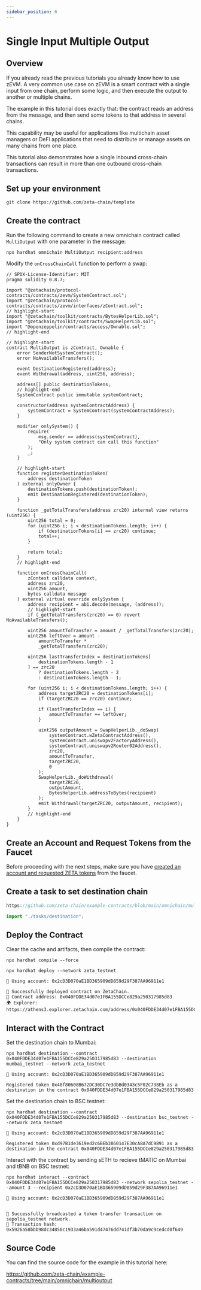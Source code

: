 ```yaml
---
sidebar_position: 6
---
```


# Single Input Multiple Output

## Overview

If you already read the previous tutorials you already know how to use zEVM. A
very common use case on zEVM is a smart contract with a single input from one
chain, perform some logic, and then execute the output to another or multiple
chains.

The example in this tutorial does exactly that: the contract reads an address
from the message, and then send some tokens to that address in several chains.

This capability may be useful for applications like multichain asset managers or
DeFi applications that need to distribute or manage assets on many chains from
one place.

This tutorial also demonstrates how a single inbound cross-chain transactions
can result in more than one outbound cross-chain transactions.

## Set up your environment

```
git clone https://github.com/zeta-chain/template
```

## Create the contract

Run the following command to create a new omnichain contract called
`MultiOutput` with one parameter in the message:

```
npx hardhat omnichain MultiOutput recipient:address
```

Modify the `onCrossChainCall` function to perform a swap:

```solidity title="contracts/MultiOutput.sol"
// SPDX-License-Identifier: MIT
pragma solidity 0.8.7;

import "@zetachain/protocol-contracts/contracts/zevm/SystemContract.sol";
import "@zetachain/protocol-contracts/contracts/zevm/interfaces/zContract.sol";
// highlight-start
import "@zetachain/toolkit/contracts/BytesHelperLib.sol";
import "@zetachain/toolkit/contracts/SwapHelperLib.sol";
import "@openzeppelin/contracts/access/Ownable.sol";
// highlight-end

// highlight-start
contract MultiOutput is zContract, Ownable {
    error SenderNotSystemContract();
    error NoAvailableTransfers();

    event DestinationRegistered(address);
    event Withdrawal(address, uint256, address);

    address[] public destinationTokens;
    // highlight-end
    SystemContract public immutable systemContract;

    constructor(address systemContractAddress) {
        systemContract = SystemContract(systemContractAddress);
    }

    modifier onlySystem() {
        require(
            msg.sender == address(systemContract),
            "Only system contract can call this function"
        );
        _;
    }

    // highlight-start
    function registerDestinationToken(
        address destinationToken
    ) external onlyOwner {
        destinationTokens.push(destinationToken);
        emit DestinationRegistered(destinationToken);
    }

    function _getTotalTransfers(address zrc20) internal view returns (uint256) {
        uint256 total = 0;
        for (uint256 i; i < destinationTokens.length; i++) {
            if (destinationTokens[i] == zrc20) continue;
            total++;
        }

        return total;
    }
    // highlight-end

    function onCrossChainCall(
        zContext calldata context,
        address zrc20,
        uint256 amount,
        bytes calldata message
    ) external virtual override onlySystem {
        address recipient = abi.decode(message, (address));
        // highlight-start
        if (_getTotalTransfers(zrc20) == 0) revert NoAvailableTransfers();

        uint256 amountToTransfer = amount / _getTotalTransfers(zrc20);
        uint256 leftOver = amount -
            amountToTransfer *
            _getTotalTransfers(zrc20);

        uint256 lastTransferIndex = destinationTokens[
            destinationTokens.length - 1
        ] == zrc20
            ? destinationTokens.length - 2
            : destinationTokens.length - 1;

        for (uint256 i; i < destinationTokens.length; i++) {
            address targetZRC20 = destinationTokens[i];
            if (targetZRC20 == zrc20) continue;

            if (lastTransferIndex == i) {
                amountToTransfer += leftOver;
            }

            uint256 outputAmount = SwapHelperLib._doSwap(
                systemContract.wZetaContractAddress(),
                systemContract.uniswapv2FactoryAddress(),
                systemContract.uniswapv2Router02Address(),
                zrc20,
                amountToTransfer,
                targetZRC20,
                0
            );
            SwapHelperLib._doWithdrawal(
                targetZRC20,
                outputAmount,
                BytesHelperLib.addressToBytes(recipient)
            );
            emit Withdrawal(targetZRC20, outputAmount, recipient);
        }
        // highlight-end
    }
}
```

## Create an Account and Request Tokens from the Faucet

Before proceeding with the next steps, make sure you have
[created an account and requested ZETA tokens](/developers/omnichain/tutorials/hello#create-an-account)
from the faucet.

## Create a task to set destination chain

```ts title="tasks/destination.ts" reference
https://github.com/zeta-chain/example-contracts/blob/main/omnichain/multioutput/tasks/destination.ts
```

```ts title="hardhat.config.ts"
import "./tasks/destination";
```

## Deploy the Contract

Clear the cache and artifacts, then compile the contract:

```
npx hardhat compile --force
```

```
npx hardhat deploy --network zeta_testnet
```

```
🔑 Using account: 0x2cD3D070aE1BD365909dD859d29F387AA96911e1

🚀 Successfully deployed contract on ZetaChain.
📜 Contract address: 0x040FDDE34d07e1FBA155DCCe829a250317985d83
🌍 Explorer: https://athens3.explorer.zetachain.com/address/0x040FDDE34d07e1FBA155DCCe829a250317985d83
```

## Interact with the Contract

Set the destination chain to Mumbai:

```
npx hardhat destination --contract 0x040FDDE34d07e1FBA155DCCe829a250317985d83 --destination mumbai_testnet --network zeta_testnet
```

```
🔑 Using account: 0x2cD3D070aE1BD365909dD859d29F387AA96911e1

Registered token 0x48f80608B672DC30DC7e3dbBd0343c5F02C738Eb as a destination in the contract 0x040FDDE34d07e1FBA155DCCe829a250317985d83
```

Set the destination chain to BSC testnet:

```
npx hardhat destination --contract 0x040FDDE34d07e1FBA155DCCe829a250317985d83 --destination bsc_testnet --network zeta_testnet
```

```
🔑 Using account: 0x2cD3D070aE1BD365909dD859d29F387AA96911e1

Registered token 0xd97B1de3619ed2c6BEb3860147E30cA8A7dC9891 as a destination in the contract 0x040FDDE34d07e1FBA155DCCe829a250317985d83
```

Interact with the contract by sending sETH to recieve tMATIC on Mumbai and tBNB
on BSC testnet:

```
npx hardhat interact --contract 0x040FDDE34d07e1FBA155DCCe829a250317985d83 --network sepolia_testnet --amount 3 --recipient 0x2cD3D070aE1BD365909dD859d29F387AA96911e1
```

```
🔑 Using account: 0x2cD3D070aE1BD365909dD859d29F387AA96911e1


🚀 Successfully broadcasted a token transfer transaction on sepolia_testnet network.
📝 Transaction hash: 0x5926a58bbb98dc34850c1933a46ba591d47476dd741df3b70da9c9cedcd0f649
```

## Source Code

You can find the source code for the example in this tutorial here:

https://github.com/zeta-chain/example-contracts/tree/main/omnichain/multioutput
